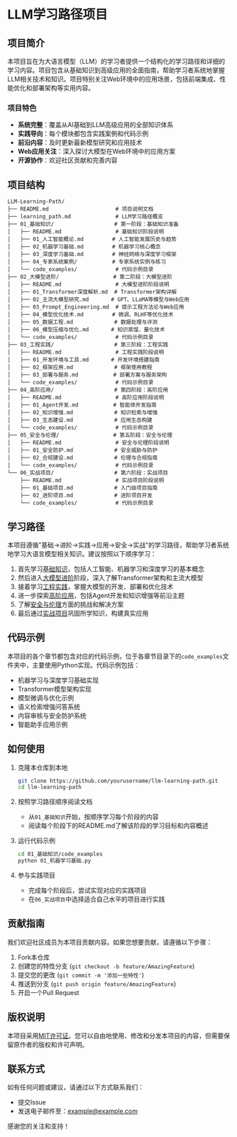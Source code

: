 # LLM学习路径项目

## 项目简介

本项目旨在为大语言模型（LLM）的学习者提供一个结构化的学习路径和详细的学习内容。项目包含从基础知识到高级应用的全面指南，帮助学习者系统地掌握LLM相关技术和知识。项目特别关注Web环境中的应用场景，包括前端集成、性能优化和部署架构等实用内容。

### 项目特色

- **系统完整**：覆盖从AI基础到LLM高级应用的全部知识体系
- **实践导向**：每个模块都包含实践案例和代码示例
- **前沿内容**：及时更新最新模型研究和应用技术
- **Web应用关注**：深入探讨大模型在Web环境中的应用方案
- **开源协作**：欢迎社区贡献和完善内容

## 项目结构

```
LLM-Learning-Path/
├── README.md                     # 项目说明文档
├── learning_path.md              # LLM学习路径概览
├── 01_基础知识/                   # 第一阶段：基础知识准备
│   ├── README.md                 # 基础知识阶段说明
│   ├── 01_人工智能概论.md         # 人工智能发展历史与趋势
│   ├── 02_机器学习基础.md         # 机器学习核心概念
│   ├── 03_深度学习基础.md         # 神经网络与深度学习框架
│   ├── 04_专家系统案例/           # 专家系统实例与练习
│   └── code_examples/            # 代码示例目录
├── 02_大模型进阶/                 # 第二阶段：大模型进阶
│   ├── README.md                 # 大模型进阶阶段说明
│   ├── 01_Transformer深度解析.md  # Transformer架构详解
│   ├── 02_主流大模型研究.md       # GPT、LLaMA等模型与Web应用
│   ├── 03_Prompt_Engineering.md  # 提示工程方法论与Web应用
│   ├── 04_模型优化技术.md         # 微调、RLHF等优化技术
│   ├── 05_数据工程.md             # 数据处理与评测
│   ├── 06_模型压缩与优化.md       # 知识蒸馏、量化技术
│   └── code_examples/            # 代码示例目录
├── 03_工程实践/                   # 第三阶段：工程实践
│   ├── README.md                 # 工程实践阶段说明
│   ├── 01_开发环境与工具.md       # 开发环境搭建指南
│   ├── 02_框架应用.md             # 框架使用教程
│   ├── 03_部署与服务.md           # 部署方案与服务架构
│   └── code_examples/            # 代码示例目录
├── 04_高阶应用/                   # 第四阶段：高阶应用
│   ├── README.md                 # 高阶应用阶段说明
│   ├── 01_Agent开发.md           # 智能体开发指南
│   ├── 02_知识增强.md             # 知识检索与增强
│   ├── 03_生态建设.md             # 应用生态构建
│   └── code_examples/            # 代码示例目录
├── 05_安全与伦理/                 # 第五阶段：安全与伦理
│   ├── README.md                 # 安全与伦理阶段说明
│   ├── 01_安全防护.md             # 安全威胁与防护
│   ├── 02_合规建设.md             # 伦理与合规指南
│   └── code_examples/            # 代码示例目录
└── 06_实战项目/                   # 第六阶段：实战项目
    ├── README.md                 # 实战项目阶段说明
    ├── 01_基础项目.md             # 入门级项目指南
    ├── 02_进阶项目.md             # 进阶项目开发
    └── code_examples/            # 代码示例目录
```

## 学习路径

本项目遵循"基础→进阶→实践→应用→安全→实战"的学习路径，帮助学习者系统地学习大语言模型相关知识。建议按照以下顺序学习：

1. 首先学习[基础知识](./01_基础知识/README.md)，包括人工智能、机器学习和深度学习的基本概念
2. 然后进入[大模型进阶](./02_大模型进阶/README.md)阶段，深入了解Transformer架构和主流大模型
3. 接着学习[工程实践](./03_工程实践/README.md)，掌握大模型的开发、部署和优化技术
4. 进一步探索[高阶应用](./04_高阶应用/README.md)，包括Agent开发和知识增强等前沿主题
5. 了解[安全与伦理](./05_安全与伦理/README.md)方面的挑战和解决方案
6. 最后通过[实战项目](./06_实战项目/README.md)巩固所学知识，构建真实应用

## 代码示例

本项目的各个章节都包含对应的代码示例，位于各章节目录下的`code_examples`文件夹中，主要使用Python实现。代码示例包括：

- 机器学习与深度学习基础实现
- Transformer模型架构实现
- 模型微调与优化示例
- 语义检索增强问答系统
- 内容审核与安全防护系统
- 智能助手应用示例

## 如何使用

1. 克隆本仓库到本地
   ```bash
   git clone https://github.com/yourusername/llm-learning-path.git
   cd llm-learning-path
   ```

2. 按照学习路径顺序阅读文档
   - 从`01_基础知识`开始，按顺序学习每个阶段的内容
   - 阅读每个阶段下的README.md了解该阶段的学习目标和内容概述

3. 运行代码示例
   ```bash
   cd 01_基础知识/code_examples
   python 01_机器学习基础.py
   ```

4. 参与实践项目
   - 完成每个阶段后，尝试实现对应的实践项目
   - 在`06_实战项目`中选择适合自己水平的项目进行实践

## 贡献指南

我们欢迎社区成员为本项目贡献内容。如果您想要贡献，请遵循以下步骤：

1. Fork本仓库
2. 创建您的特性分支 (`git checkout -b feature/AmazingFeature`)
3. 提交您的更改 (`git commit -m '添加一些特性'`)
4. 推送到分支 (`git push origin feature/AmazingFeature`)
5. 开启一个Pull Request

## 版权说明

本项目采用[MIT许可证](LICENSE)。您可以自由地使用、修改和分发本项目的内容，但需要保留原作者的版权和许可声明。

## 联系方式

如有任何问题或建议，请通过以下方式联系我们：

- 提交Issue
- 发送电子邮件至：example@example.com

感谢您的关注和支持！
